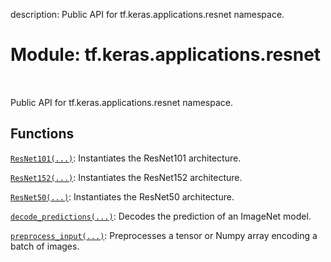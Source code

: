 description: Public API for tf.keras.applications.resnet namespace.

<div itemscope itemtype="http://developers.google.com/ReferenceObject">
<meta itemprop="name" content="tf.keras.applications.resnet" />
<meta itemprop="path" content="Stable" />
</div>

# Module: tf.keras.applications.resnet

<!-- Insert buttons and diff -->

<table class="tfo-notebook-buttons tfo-api nocontent" align="left">

</table>



Public API for tf.keras.applications.resnet namespace.



## Functions

[`ResNet101(...)`](../../../tf/keras/applications/resnet/ResNet101.md): Instantiates the ResNet101 architecture.

[`ResNet152(...)`](../../../tf/keras/applications/resnet/ResNet152.md): Instantiates the ResNet152 architecture.

[`ResNet50(...)`](../../../tf/keras/applications/resnet50/ResNet50.md): Instantiates the ResNet50 architecture.

[`decode_predictions(...)`](../../../tf/keras/applications/resnet50/decode_predictions.md): Decodes the prediction of an ImageNet model.

[`preprocess_input(...)`](../../../tf/keras/applications/resnet50/preprocess_input.md): Preprocesses a tensor or Numpy array encoding a batch of images.

